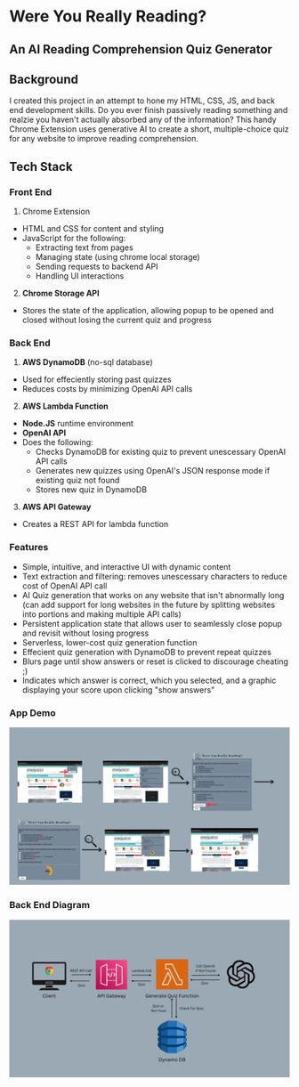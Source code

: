# Were You Really Reading? 
## An AI Reading Comprehension Quiz Generator


## Background
I created this project in an attempt to hone my HTML, CSS, JS, and back end development skills. Do you ever finish passively reading something and realzie you haven't actually absorbed any of the information? This handy Chrome Extension uses generative AI to create a short, multiple-choice quiz for any website to improve reading comprehension.

## Tech Stack

### Front End
1. Chrome Extension
- HTML and CSS for content and styling
- JavaScript for the following:
  - Extracting text from pages
  - Managing state (using chrome local storage)
  - Sending requests to backend API
  - Handling UI interactions
2. **Chrome Storage API**
- Stores the state of the application, allowing popup to be opened and closed without losing the current quiz and progress
 
### Back End

1. **AWS DynamoDB** (no-sql database)
- Used for effeciently storing past quizzes
- Reduces costs by minimizing OpenAI API calls

2. **AWS Lambda Function**
- **Node.JS** runtime environment
- **OpenAI API**
- Does the following:
  - Checks DynamoDB for existing quiz to prevent unescessary OpenAI API calls
  - Generates new quizzes using OpenAI's JSON response mode if existing quiz not found
  - Stores new quiz in DynamoDB 

3. **AWS API Gateway**
- Creates a REST API for lambda function

### Features
- Simple, intuitive, and interactive UI with dynamic content
- Text extraction and filtering: removes unescessary characters to reduce cost of OpenAI API call
- AI Quiz generation that works on any website that isn't abnormally long (can add support for long websites in the future by splitting websites into portions and making multiple API calls)
- Persistent application state that allows user to seamlessly close popup and revisit without losing progress
- Serverless, lower-cost quiz generation function
- Effecient quiz generation with DynamoDB to prevent repeat quizzes
- Blurs page until show answers or reset is clicked to discourage cheating ;)
- Indicates which answer is correct, which you selected, and a graphic displaying your score upon clicking "show answers"

### App Demo
![image](readmeImages/appDemo.png)
### Back End Diagram
![image](readmeImages/backEnd.png)





